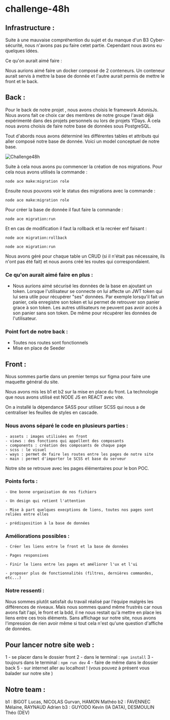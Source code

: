 # challenge-48h



## **Infrastructure :**

Suite à une mauvaise compréhention du sujet et du manque d'un B3 Cyber-sécurité, nous n'avons pas pu faire cetet partie. Cependant nous avons eu quelques idées.

Ce qu'on aurait aimé faire : 

Nous aurions aimé faire un docker composé de 2 conteneurs. Un conteneur aurait servis à mettre la base de donnée et l'autre aurait permis de mettre le front et le back.


## **Back :**

Pour le back de notre projet , nous avons choisis le framework AdonisJs. Nous avons fait ce choix car des membres de notre groupe l'avait déjà expérimenté dans des projets personnels ou lors de projets YDays. À cela nous avons choisis de faire notre base de données sous PostgreSQL. 

Tout d'abords nous avons déterminé les différentes tables et attributs qui aller composé notre base de donnée.
Voici un model conceptuel de notre base. 


![Challenge48h](https://user-images.githubusercontent.com/106623578/217267985-16025115-fb87-43b9-b7fe-08107c260966.png)

Suite à cela nous avons pu commencer la création de nos migrations. Pour cela nous avons utilisés la commande : 

```
node ace make:migration role
```

Ensuite nous pouvons voir le status des migrations avec la commande :

```
node ace make:migration role
```

Pour créer la base de donnée il faut faire la commande :

```
node ace migration:run 
```

Et en cas de modification il faut la rollback et la recréer enf faisant : 

```
node ace migration:rollback
```

```
node ace migration:run
```

Nous avons géré pour chaque table un CRUD (si il n'était pas nécessaire, ils n'ont pas été fait) et nous avons créé les routes qui correspondaient.

### **Ce qu'on aurait aimé faire en plus :** 

- Nous aurions aimé sécurisé les données de la base en ajoutant un token. Lorsque l'utilisateur se connecte on lui affecte un JWT token qui lui sera utile pour récupérer "ses" données. Par exemple lorsqu'il fait un panier, cela enregistre son token et lui permet de retrouver son panier grace à son token. Les autres utilisateurs ne peuvent pas avoir accès à son panier sans son token. De même pour récupérer les données de l'utilisateur.

### **Point fort de notre back :**

- Toutes nos routes sont fonctionnels
- Mise en place de Seeder


## **Front :** 

Nous sommes partie dans un premier temps sur figma pour faire une maquette général du site.

Nous avons mis les b1 et b2 sur la mise en place du front. La technologie que nous avons utilisé est NODE JS en REACT avec vite.

On a installé la dépendance SASS pour utiliser SCSS qui nous a de centraliser les feuilles de styles en cascade.

### **Nous avons séparé le code en plusieurs parties :**

    - assets : images utilisées en front
    - views : des fonctions qui appellent des composants
    - components : création des composants de chaque page
    - scss : le visuel
    - ways : permet de faire les routes entre les pages de notre site
    - main : permet d'importer le SCSS et base du serveur


Notre site se retrouve avec les pages élémentaires pour le bon POC.

### **Points forts :**

    - Une bonne organisation de nos fichiers

    - Un design qui retient l'attention

    - Mise à part quelques execptions de liens, toutes nos pages sont reliées entre elles

    - prédisposition à la base de données

### **Améliorations possibles :**

    - Créer les liens entre le front et la base de données

    - Pages responsives

    - Finir le liens entre les pages et améliorer l'ux et l'ui

    - proposer plus de fonctionnalités (filtres, dernières commandes, etc...)


### **Notre ressenti :** 

Nous sommes plutôt satisfait du travail réalisé par l'équipe malgrès les différences de niveaux. Mais nous sommes quand même frustrés car nous avons fait l'api, le front et la bdd, il ne nous restait qu'à mettre en place les liens entre ces trois éléments. Sans affichage sur notre site, nous avons l'impression de rien avoir même si tout cela n'est qu'une question d'affiche de données.
    
## **Pour lancer notre site web :**

1 - se placer dans le dossier front 
2 - dans le terminal : ``` npm install ```
3 - toujours dans le terminal : ``` npm run dev ```
4 - faire de même dans le dossier back
5 - sur internet aller au localhost ! (vous pouvez à présent vous balader sur notre site )


## **Notre team :** 

b1 : BIGOT Lucas, NICOLAS Gurvan, HAMON Mathéo
b2 : FAVENNEC Mélaine, RAYNAUD Adrien
b3 : GUYODO Kevin (IA DATA), DESMOULIN Théo (DEV)
